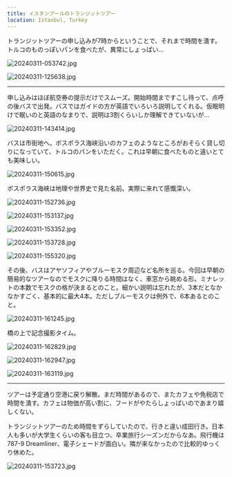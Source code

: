 ```yaml
---
title: イスタンブールのトランジットツアー
location: Istanbul, Turkey
---
```


トランジットツアーの申し込みが7時からということで、それまで時間を潰す。トルコのものっぽいパンを食べたが、異常にしょっぱい...

![20240311-053742.jpg](https://ceshmina-photos.s3.ap-northeast-1.amazonaws.com/medium/202403/20240311-053742.jpg)

![20240311-125638.jpg](https://ceshmina-photos.s3.ap-northeast-1.amazonaws.com/medium/202403/20240311-125638.jpg)

---

申し込みはほぼ航空券の提示だけでスムーズ。開始時間まですこし待って、点呼の後バスで出発。バスではガイドの方が英語でいろいろ説明してくれる。仮眠明けで眠いのと英語のなまりで、説明は3割くらいしか理解できていないが...

![20240311-143414.jpg](https://ceshmina-photos.s3.ap-northeast-1.amazonaws.com/medium/202403/20240311-143414.jpg)

バスは市街地へ。ボスポラス海峡沿いのカフェのようなところがおそらく貸し切りになっていて、トルコのパンをいただく。これは早朝に食べたものと違いとても美味しい。

![20240311-150615.jpg](https://ceshmina-photos.s3.ap-northeast-1.amazonaws.com/medium/202403/20240311-150615.jpg)

ボスポラス海峡は地理や世界史で見た名前。実際に来れて感慨深い。

![20240311-152736.jpg](https://ceshmina-photos.s3.ap-northeast-1.amazonaws.com/medium/202403/20240311-152736.jpg "ボスポラス海峡")

![20240311-153137.jpg](https://ceshmina-photos.s3.ap-northeast-1.amazonaws.com/medium/202403/20240311-153137.jpg)

![20240311-153352.jpg](https://ceshmina-photos.s3.ap-northeast-1.amazonaws.com/medium/202403/20240311-153352.jpg "トルコにも猫が多い")

![20240311-153728.jpg](https://ceshmina-photos.s3.ap-northeast-1.amazonaws.com/medium/202403/20240311-153728.jpg "ベジクタシュのスタジアム")

![20240311-155320.jpg](https://ceshmina-photos.s3.ap-northeast-1.amazonaws.com/medium/202403/20240311-155320.jpg "耳に切れ目がある")

その後、バスはアヤソフィアやブルーモスク周辺など名所を巡る。今回は早朝の簡易的なツアーなのでモスクに降りる時間はなく、車窓から眺める形。ミナレットの本数でモスクの格が決まるとのこと。細かい説明は忘れたが、3本だとなかなかすごく、基本的に最大4本。ただしブルーモスクは例外で、6本あるとのこと。

![20240311-161245.jpg](https://ceshmina-photos.s3.ap-northeast-1.amazonaws.com/medium/202403/20240311-161245.jpg)

橋の上で記念撮影タイム。

![20240311-162829.jpg](https://ceshmina-photos.s3.ap-northeast-1.amazonaws.com/medium/202403/20240311-162829.jpg)

![20240311-162947.jpg](https://ceshmina-photos.s3.ap-northeast-1.amazonaws.com/medium/202403/20240311-162947.jpg)

![20240311-163119.jpg](https://ceshmina-photos.s3.ap-northeast-1.amazonaws.com/medium/202403/20240311-163119.jpg)

---

ツアーは予定通り空港に戻り解散。まだ時間があるので、またカフェや免税店で時間を潰す。カフェは物価が高い割に、フードがやたらしょっぱいのであまり嬉しくない。

トランジットツアーのため時間をずらしていたので、行きと違い成田行き。日本人も多いが大学生くらいの客も目立つ、卒業旅行シーズンだからなあ。飛行機は787-9 Dreamliner、電子シェードが面白い。隣が来なかったので比較的ゆっくり休めた。

![20240311-153723.jpg](https://ceshmina-photos.s3.ap-northeast-1.amazonaws.com/medium/202403/20240311-153723.jpg)
